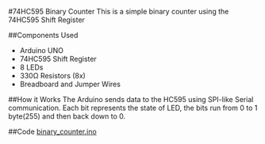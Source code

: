 #74HC595 Binary Counter
This is a simple binary counter using the 74HC595 Shift Register

##Components Used
- Arduino UNO
- 74HC595 Shift Register
- 8 LEDs
- 330Ω Resistors (8x)
- Breadboard and Jumper Wires

##How it Works
The Arduino sends data to the HC595 using SPI-like Serial communication. Each bit represents the state of LED, the bits run from 0 to 1 byte(255) and then back down to 0.

##Code
[binary_counter.ino](./binary_counter.ino)
